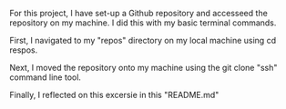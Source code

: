 For this project, I have set-up a Github repository and accesseed the repository on my machine. I did this with my basic terminal commands. 

First, I navigated to my "repos" directory on my local machine using cd respos. 

Next, I moved the repository onto my machine using the git clone "ssh" command line tool. 

Finally, I reflected on this excersie in this "README.md" 
